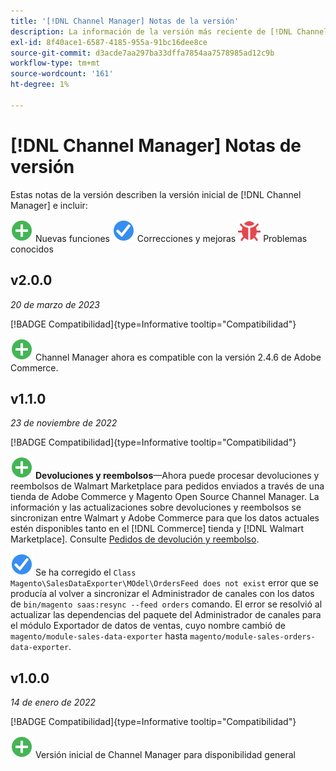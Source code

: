 ```yaml
---
title: '[!DNL Channel Manager] Notas de la versión'
description: La información de la versión más reciente de [!DNL Channel Manager] de Adobe Commerce.
exl-id: 8f40ace1-6587-4185-955a-91bc16dee8ce
source-git-commit: d3acde7aa297ba33dffa7854aa7578985ad12c9b
workflow-type: tm+mt
source-wordcount: '161'
ht-degree: 1%

---
```


# [!DNL Channel Manager] Notas de versión

Estas notas de la versión describen la versión inicial de [!DNL Channel Manager] e incluir:

![Nuevo](../assets/new.svg) Nuevas funciones
![Problema corregido](../assets/fix.svg) Correcciones y mejoras
![Problema conocido](../assets/bug.svg) Problemas conocidos


## v2.0.0

*20 de marzo de 2023*

[!BADGE Compatibilidad]{type=Informative tooltip="Compatibilidad"}

![Nuevo](../assets/new.svg)<!--CHAN-5893--> Channel Manager ahora es compatible con la versión 2.4.6 de Adobe Commerce.

## v1.1.0

*23 de noviembre de 2022*

[!BADGE Compatibilidad]{type=Informative tooltip="Compatibilidad"}

![Nuevo](../assets/new.svg)<!--CHAN-5204--> **Devoluciones y reembolsos**—Ahora puede procesar devoluciones y reembolsos de Walmart Marketplace para pedidos enviados a través de una tienda de Adobe Commerce y Magento Open Source Channel Manager. La información y las actualizaciones sobre devoluciones y reembolsos se sincronizan entre Walmart y Adobe Commerce para que los datos actuales estén disponibles tanto en el [!DNL Commerce] tienda y [!DNL Walmart Marketplace]. Consulte [Pedidos de devolución y reembolso](return-refund-orders.md).

![Fijo](../assets/fix.svg)<!--CHAN-5661--> Se ha corregido el `Class Magento\SalesDataExporter\MOdel\OrdersFeed does not exist` error que se producía al volver a sincronizar el Administrador de canales con los datos de `bin/magento saas:resync --feed orders` comando. El error se resolvió al actualizar las dependencias del paquete del Administrador de canales para el módulo Exportador de datos de ventas, cuyo nombre cambió de `magento/module-sales-data-exporter` hasta `magento/module-sales-orders-data-exporter`.

## v1.0.0

*14 de enero de 2022*

[!BADGE Compatibilidad]{type=Informative tooltip="Compatibilidad"}

![Nuevo](../assets/new.svg) Versión inicial de Channel Manager para disponibilidad general

